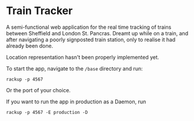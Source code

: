 # Train Tracker
A semi-functional web application for the real time tracking of trains between Sheffield and London St. Pancras. Dreamt up while on a train, and after navigating a poorly signposted train station, only to realise it had already been done.

Location representation hasn't been properly implemented yet.

To start the app, navigate to the `/base` directory and run:

```
rackup -p 4567
```

Or the port of your choice.

If you want to run the app in production as a Daemon, run

```
rackup -p 4567 -E production -D
```
